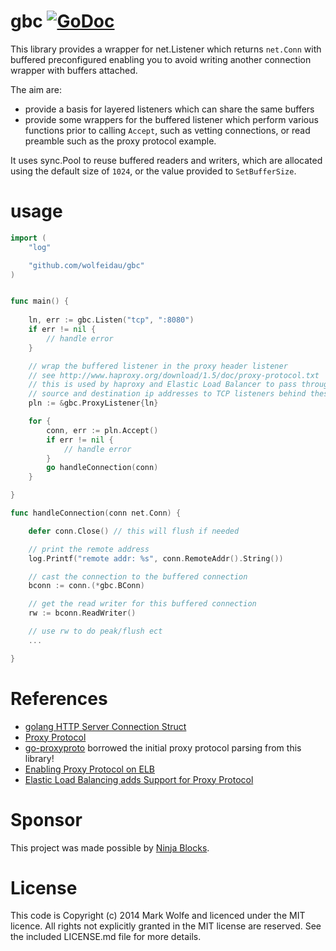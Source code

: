 # gbc [![GoDoc](https://img.shields.io/badge/godoc-Reference-brightgreen.svg?style=flat)](http://godoc.org/github.com/wolfeidau/gbc)

This library provides a wrapper for net.Listener which returns `net.Conn` with buffered preconfigured enabling you 
to avoid writing another connection wrapper with buffers attached. 

The aim are:

* provide a basis for layered listeners which can share the same buffers
* provide some wrappers for the buffered listener which perform various functions prior to calling `Accept`, such as vetting connections, or read preamble such as the proxy protocol example.

It uses sync.Pool to reuse buffered readers and writers, which are allocated using the default size of `1024`, or the 
value provided to `SetBufferSize`.

# usage

```go
import (
	"log"

	"github.com/wolfeidau/gbc"
)


func main() {
	
	ln, err := gbc.Listen("tcp", ":8080")
	if err != nil {
		// handle error
	}

	// wrap the buffered listener in the proxy header listener
	// see http://www.haproxy.org/download/1.5/doc/proxy-protocol.txt 
	// this is used by haproxy and Elastic Load Balancer to pass through 
	// source and destination ip addresses to TCP listeners behind these services.
	pln := &gbc.ProxyListener{ln}

	for {
		conn, err := pln.Accept()
		if err != nil {
			// handle error
		}
		go handleConnection(conn)
	}

}

func handleConnection(conn net.Conn) {

	defer conn.Close() // this will flush if needed

	// print the remote address
	log.Printf("remote addr: %s", conn.RemoteAddr().String())

	// cast the connection to the buffered connection
	bconn := conn.(*gbc.BConn)

	// get the read writer for this buffered connection
	rw := bconn.ReadWriter()

	// use rw to do peak/flush ect
	...

}

```

# References

* [golang HTTP Server Connection Struct](https://github.com/golang/go/blob/master/src/net/http/server.go#L115-L131)
* [Proxy Protocol](http://www.haproxy.org/download/1.5/doc/proxy-protocol.txt)
* [go-proxyproto](https://github.com/armon/go-proxyproto) borrowed the initial proxy protocol parsing from this library!
* [Enabling Proxy Protocol on ELB](http://docs.aws.amazon.com/ElasticLoadBalancing/latest/DeveloperGuide/enable-proxy-protocol.html)
* [Elastic Load Balancing adds Support for Proxy Protocol](https://aws.amazon.com/blogs/aws/elastic-load-balancing-adds-support-for-proxy-protocol/)

# Sponsor

This project was made possible by [Ninja Blocks](http://ninjablocks.com).

# License

This code is Copyright (c) 2014 Mark Wolfe and licenced under the MIT licence. All rights not explicitly granted in the MIT license are reserved. See the included LICENSE.md file for more details.